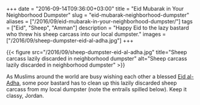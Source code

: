 +++
date = "2016-09-14T09:36:00+03:00"
title = "Eid Mubarak in Your Neighborhood Dumpster"
slug = "eid-mubarak-neighborhood-dumpster"
aliases = ["/2016/09/eid-mubarak-in-your-neighborhood-dumpster/"]
tags = ["Eid", "Sheep", "Amman"]
description = "Happy Eid to the lazy bastard who threw his sheep carcass into our local dumpster."
images = ["/2016/09/sheep-dumpster-eid-al-adha.jpg"]
+++

{{< figure src="/2016/09/sheep-dumpster-eid-al-adha.jpg" title="Sheep carcass lazily discarded in neighborhood dumpster" alt="Sheep carcass lazily discarded in neighborhood dumpster" >}}

As Muslims around the world are busy wishing each other a blessed [Eid al-Adha](https://en.wikipedia.org/wiki/Eid_al-Adha), some poor bastard has to clean up this lazily discarded sheep carcass from my local dumpster (note the entrails spilled below). Keep it classy, Jordan.

<!--more-->
